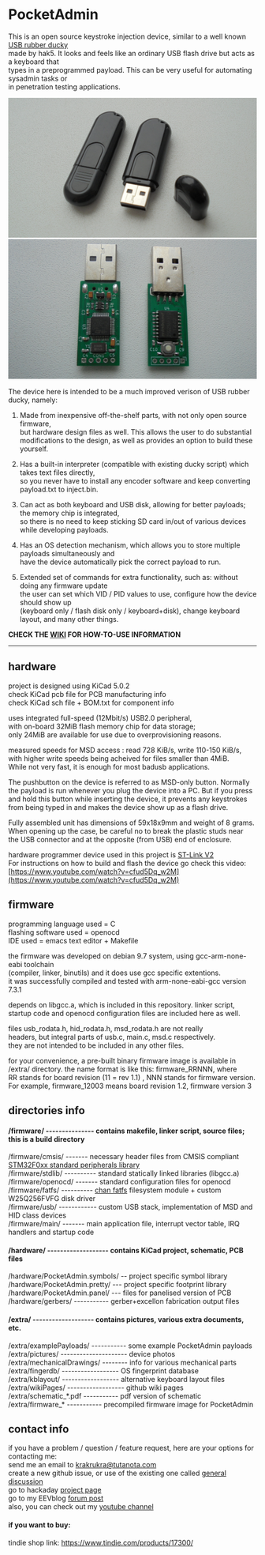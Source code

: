 # PocketAdmin  
  
This is an open source keystroke injection device, similar to a well known [USB rubber ducky](https://shop.hak5.org/products/usb-rubber-ducky-deluxe)  
made by hak5. It looks and feels like an ordinary USB flash drive but acts as a keyboard that  
types in a preprogrammed payload. This can be very useful for automating sysadmin tasks or  
in penetration testing applications.  
  
![1.jpg](extra/pictures/1.jpg)  
![2.jpg](extra/pictures/2.jpg)  

The device here is intended to be a much improved verison of USB rubber ducky, namely:  

1. Made from inexpensive off-the-shelf parts, with not only open source firmware,  
but hardware design files as well. This allows the user to do substantial  
modifications to the design, as well as provides an option to build these yourself.  

2. Has a built-in interpreter (compatible with existing ducky script) which takes text files directly,  
so you never have to install any encoder software and keep converting payload.txt to inject.bin.  

3. Can act as both keyboard and USB disk, allowing for better payloads; the memory chip is integrated,  
so there is no need to keep sticking SD card in/out of various devices while developing payloads.  

4. Has an OS detection mechanism, which allows you to store multiple payloads simultaneously and  
have the device automatically pick the correct payload to run.  

5. Extended set of commands for extra functionality, such as: without doing any firmware update  
the user can set which VID / PID values to use, configure how the device should show up  
(keyboard only / flash disk only / keyboard+disk), change keyboard layout, and many other things.  

**CHECK THE [WIKI](https://github.com/krakrukra/PocketAdmin/wiki) FOR HOW-TO-USE INFORMATION**  

---

## hardware

project is designed using KiCad 5.0.2  
check KiCad pcb file for PCB manufacturing info  
check KiCad sch file + BOM.txt for component info  
  
uses integrated full-speed (12Mbit/s) USB2.0 peripheral,  
with on-board 32MiB flash memory chip for data storage;  
only 24MiB are available for use due to overprovisioning reasons.  
  
measured speeds for MSD access : read 728 KiB/s, write 110-150 KiB/s,  
with higher write speeds being acheived for files smaller than 4MiB.  
While not very fast, it is enough for most badusb applications.  
  
The pushbutton on the device is referred to as MSD-only button. Normally  
the payload is run whenever you plug the device into a PC. But if you press  
and hold this button while inserting the device, it prevents any keystrokes  
from being typed in and makes the device show up as a flash drive.  
  
Fully assembled unit has dimensions of 59x18x9mm and weight of 8 grams.  
When opening up the case, be careful no to break the plastic studs near  
the USB connector and at the opposite (from USB) end of enclosure.  
  
hardware programmer device used in this project is [ST-Link V2](https://www.aliexpress.com/item/1PCS-ST-LINK-Stlink-ST-Link-V2-Mini-STM8-STM32-Simulator-Download-Programmer-Programming-With-Cover/32792513237.html?ws_ab_test=searchweb0_0,searchweb201602_2_10152_10151_10065_10344_10068_10342_10546_10343_10340_10548_10341_10696_10084_10083_10618_10307_10135_10133_10059_100031_10103_10624_10623_10622_10621_10620,searchweb201603_55,ppcSwitch_3&algo_expid=448b8f37-4a09-4701-bf7f-8b2ce2770a23-0&algo_pvid=448b8f37-4a09-4701-bf7f-8b2ce2770a23&priceBeautifyAB=0)  
For instructions on how to build and flash the device go check this video:  
[https://www.youtube.com/watch?v=cfud5Dq_w2M](https://www.youtube.com/watch?v=cfud5Dq_w2M)  
  
## firmware  
  
programming language used = C  
flashing software used = openocd  
IDE used = emacs text editor + Makefile  

the firmware was developed on debian 9.7 system, using gcc-arm-none-eabi toolchain  
(compiler, linker, binutils) and it does use gcc specific extentions.  
it was successfully compiled and tested with arm-none-eabi-gcc version 7.3.1  
  
depends on libgcc.a, which is included in this repository. linker script,  
startup code and openocd configuration files are included here as well.  
  
files usb\_rodata.h, hid\_rodata.h, msd\_rodata.h are not really  
headers, but integral parts of usb.c, main.c, msd.c respectively.  
they are not intended to be included in any other files.  
  
for your convenience, a pre-built binary firmware image is available in  
/extra/ directory. the name format is like this: firmware\_RRNNN, where  
RR stands for board revision (11 = rev 1.1) , NNN stands for firmware version.  
For example, firmware\_12003 means board revision 1.2, firmware version 3  
  
## directories info

#### /firmware/ --------------- contains makefile, linker script, source files; this is a build directory  

/firmware/cmsis/ ------- necessary header files from CMSIS compliant [STM32F0xx standard peripherals library](https://www.st.com/content/st_com/en/products/embedded-software/mcus-embedded-software/stm32-embedded-software/stm32-standard-peripheral-libraries/stsw-stm32048.html)  
/firmware/stdlib/ ---------- standard statically linked libraries (libgcc.a)  
/firmware/openocd/ ------- standard configuration files for openocd  
/firmware/fatfs/ ---------- [chan fatfs](http://www.elm-chan.org/fsw/ff/00index_e.html) filesystem module + custom W25Q256FVFG disk driver  
/firmware/usb/ ------------ custom USB stack, implementation of MSD and HID class devices  
/firmware/main/ ------- main application file, interrupt vector table, IRQ handlers and startup code  

#### /hardware/ ------------------- contains KiCad project, schematic, PCB files  

/hardware/PocketAdmin.symbols/ -- project specific symbol library  
/hardware/PocketAdmin.pretty/ --- project specific footprint library  
/hardware/PocketAdmin.panel/ ---  files for panelised version of PCB  
/hardware/gerbers/ ----------- gerber+excellon fabrication output files  

#### /extra/ -------------------  contains pictures, various extra documents, etc.  

/extra/examplePayloads/ ----------- some example PocketAdmin payloads  
/extra/pictures/ --------------------- device photos  
/extra/mechanicalDrawings/ -------- info for various mechanical parts  
/extra/fingerdb/ ------------------ OS fingerprint database  
/extra/kblayout/ ------------------ alternative keyboard layout files  
/extra/wikiPages/ ------------------ github wiki pages  
/extra/schematic\_\*.pdf ----------- pdf version of schematic  
/extra/firmware\_\* ----------- precompiled firmware image for PocketAdmin  
  
## contact info  
  
if you have a problem / question / feature request, here are your options for contacting me:  
send me an email to krakrukra@tutanota.com  
create a new github issue, or use of the existing one called [general discussion](https://github.com/krakrukra/PocketAdmin/issues/1)  
go to hackaday [project page](https://hackaday.io/project/165926-pocketadmin)  
go to my EEVblog [forum post](https://www.eevblog.com/forum/oshw/pocketadmin-an-open-source-keystroke-injection-device-badusb/)  
also, you can check out my [youtube channel](https://www.youtube.com/channel/UC8HZCV1vNmZvp7ci1vNmj7g)  
  
#### if you want to buy:  
  
tindie shop link: https://www.tindie.com/products/17300/  
  
